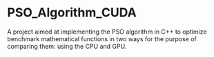 # PSO_Algorithm_CUDA
A project aimed at implementing the PSO algorithm in C++ to optimize benchmark mathematical functions in two ways for the purpose of comparing them: using the CPU and GPU.
